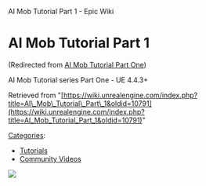 AI Mob Tutorial Part 1 - Epic Wiki                     

AI Mob Tutorial Part 1
======================

(Redirected from [AI Mob Tutorial Part One](/index.php?title=AI_Mob_Tutorial_Part_One&redirect=no "AI Mob Tutorial Part One"))

AI Mob Tutorial series Part One - UE 4.4.3+

Retrieved from "[https://wiki.unrealengine.com/index.php?title=AI\_Mob\_Tutorial\_Part\_1&oldid=10791](https://wiki.unrealengine.com/index.php?title=AI_Mob_Tutorial_Part_1&oldid=10791)"

[Categories](/Special:Categories "Special:Categories"):

*   [Tutorials](/Category:Tutorials "Category:Tutorials")
*   [Community Videos](/Category:Community_Videos "Category:Community Videos")

  ![](https://tracking.unrealengine.com/track.png)